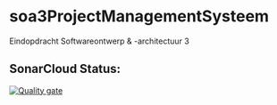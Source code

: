 # soa3ProjectManagementSysteem
Eindopdracht Softwareontwerp & -architectuur 3

## SonarCloud Status:
[![Quality gate](https://sonarcloud.io/api/project_badges/quality_gate?project=Perunaz_soa3_bioscoop)](https://sonarcloud.io/summary/new_code?id=Perunaz_soa3_bioscoop)
